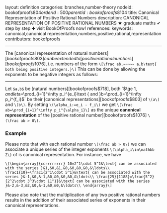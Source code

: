 layout: definition
categories: branches,number-theory
nodeid: bookofproofs$804
orderid: 500
parentid: bookofproofs$8104
title: Canonical Representation of Positive Rational Numbers
description: CANONICAL REPRESENTATION OF POSITIVE RATIONAL NUMBERS &#9733; graduate maths &#10004; step by step &#10010; visit BookOfProofs now!
references: 
keywords: canonical,canonical representation,numbers,positive,rational,representation
contributors: bookofproofs

---
The [canonical representation of natural numbers][bookofproofs$803] can be extended to [positive rational numbers][bookofproofs$1076], i.e. numbers of the form
`\[\frac ab,~~~~~ a,b\text{ both being positive integers.}\]`
This can be done by allowing the exponents to be negative integers as follows:

---

Let `$a,b$` be [natural numbers][bookofproofs$718], both `$\ge 1$`, and let `$a=\prod_{i=1}^\infty p_i^{e_i}\text { and }b=\prod_{i=1}^\infty p_i^{f_i}$`
be their [canonical representations][bookofproofs$803] of `\(a\)` and `\(b\)`. By setting `\(\alpha_i:=e_i - f_i\)` we get 
 `\[\frac ab=\prod_{i=1}^\infty p_i^{\alpha_i}\]`
as the unique **canonical representation**  of the [positive rational number][bookofproofs$1076] `\(\frac ab > 0\)`.

### Example

Please note that with each rational number `\(\frac ab > 0\)` we can associate a unique series of the integer exponents `\(\alpha_i\in\mathbb Z\)` of is canonical representation. For instance, we have

`\[\begin{array}{ccrrrrrrrr}
10=2^1\cdot 5^1&\text{ can be associated with the series }&1,&0,&1,&0,&0,&0,&0,&\ldots\\
\frac1{10}=\frac1{2^1\cdot 5^1}&\text{ can be associated with the series }&-1,&0,&-1,&0,&0,&0,&0,&\ldots\\
\frac{25}{1188}=\frac{5^2}{2^2\cdot 3^3\cdot 11^1}&\text{ can be associated with the series }&-2,&-3,&2,&0,&-1,&0,&0,&\ldots\\
\end{array}\]`

Please also note that the multiplication of any two positive rational numbers results in the addition of their associated series of exponents in their canonical representations.
